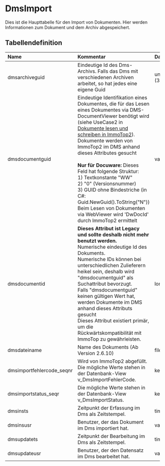 # DmsImport

Dies ist die Haupttabelle für den Import von Dokumenten. Hier werden Informationen zum Dokument und dem Archiv abgespeichert.

## Tabellendefinition

| Name                      | Kommentar                                                                                                                                                                                                                                                                                                                                                                                                                                                                                                                                                           | Datentyp              | Nullable | Defaultwert |
| :------------------------ | :------------------------------------------------------------------------------------------------------------------------------------------------------------------------------------------------------------------------------------------------------------------------------------------------------------------------------------------------------------------------------------------------------------------------------------------------------------------------------------------------------------------------------------------------------------------ | :-------------------- | :------- | :---------- |
| dmsarchiveguid            | Eindeutige Id des Dms-Archivs. Falls das Dms mit verschiedenen Archiven arbeitet, so hat jedes eine eigene Guid                                                                                                                                                                                                                                                                                                                                                                                                                                                     | uniqueidentifier (32) | N        | newid()     |
| dmsdocumentguid           | Eindeutige Identifikation eines Dokumentes, die für das Lesen eines Dokumentes via DMS-DocumentViewer benötigt wird (siehe UseCase2 in [Dokumente lesen und schreiben in ImmoTop2](StagingVerzeichnisse.md)).<br>Dokumente werden von ImmoTop2 im DMS anhand dieses Attributes gesucht<br><br><b>Nur für Docuware:</b> Dieses Feld hat folgende Struktur:<br>1) Textkonstante "WW"<br>2) "0" (Versionsnummer)<br>3) GUID ohne Bindestriche (in C#: Guid.NewGuid().ToString("N"))<br>Beim Lesen von Dokumenten via WebViewer wird 'DwDocId' durch ImmoTop2 ermittelt | varchar(100)          | J        |             |
| dmsdocumentid             | <b>Dieses Attribut ist Legacy und sollte deshalb nicht mehr benutzt werden.</b><br>Numerische eindeutige Id des Dokuments.<br>Numerische IDs können bei unterschiedlichen Zulieferern heikel sein, deshalb wird "dmsdocumentguid" als Suchattribut bevorzugt.<br>Falls "dmsdocumentguid" keinen gültigen Wert hat, werden Dokumente im DMS anhand dieses Attributs gesucht<br>Dieses Attribut existiert primär, um die Rückwärtskompatibilität mit ImmoTop zu gewährleisten.                                                                                        | long                  | J        |             |
| dmsdateiname              | Name des Dokuments (Ab Version 2.6.10)                                                                                                                                                                                                                                                                                                                                                                                                                                                                                                                              | filename              | N        |             |
| dmsimportfehlercode_seqnr | Wird von ImmoTop2 abgefüllt. Die mögliche Werte stehen in der Datenbank-View v_DmsImportFehlerCode.                                                                                                                                                                                                                                                                                                                                                                                                                                                                 | key                   | J        |             |
| dmsimportstatus_seqr      | Die mögliche Werte stehen in der Datenbank-View v_DmsImportStatus.                                                                                                                                                                                                                                                                                                                                                                                                                                                                                                  | key                   | N        | 0           |
| dmsinsts                  | Zeitpunkt der Erfassung im Dms als Zeitstempel.                                                                                                                                                                                                                                                                                                                                                                                                                                                                                                                     | timestamp             | N        | getdate()   |
| dmsinsusr                 | Benutzer, der das Dokument im Dms importiert hat.                                                                                                                                                                                                                                                                                                                                                                                                                                                                                                                   | varchar(20)           | N        | ‘’          |
| dmsupdatets               | Zeitpunkt der Bearbeitung im Dms als Zeitstempel.                                                                                                                                                                                                                                                                                                                                                                                                                                                                                                                   | timestamp             | N        | getdate()   |
| dmsupdateusr              | Benutzer, der den Datensatz im Dms bearbeitet hat.                                                                                                                                                                                                                                                                                                                                                                                                                                                                                                                  | varchar(20)           | N        | ‘’          |
